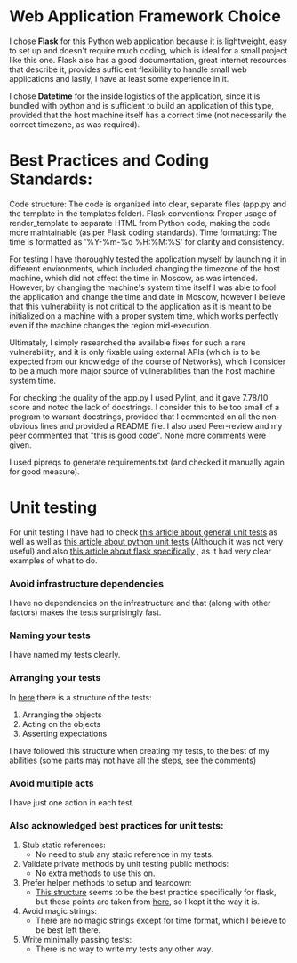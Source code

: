 # Web Application Framework Choice

I chose **Flask** for this Python web application because it is lightweight, easy to set up
and doesn't require much coding, which is ideal for a small project like this one.
Flask also has a good documentation, great internet resources that describe it, 
provides sufficient flexibility to handle small web applications and lastly, I have at least some experience in it. 

I chose **Datetime** for the inside logistics of the application, since it is bundled with python and is sufficient to
build an application of this type, provided that the host machine itself has a correct time 
(not necessarily the correct timezone, as was required).

# Best Practices and Coding Standards:

Code structure: The code is organized into clear, separate files (app.py and the template in the templates folder).
Flask conventions: Proper usage of render_template to separate HTML from Python code, making the code more maintainable (as per Flask coding standards).
Time formatting: The time is formatted as '%Y-%m-%d %H:%M:%S' for clarity and consistency.

For testing I have thoroughly tested the application myself by launching it in different environments, 
which included changing the timezone of the host machine, which did not affect the time in Moscow, as was intended.
However, by changing the machine's system time itself I was able to fool the application and change the time 
and date in Moscow, however I believe that this vulnerability is not critical to the application as 
it is meant to be initialized on a machine with a proper system time, 
which works perfectly even if the machine changes the region mid-execution.

Ultimately, I simply researched the available fixes for such a rare vulnerability, and
it is only fixable using external APIs (which is to be expected from our knowledge of the course of Networks), 
which I consider to be a much more major source of vulnerabilities than the host machine system time.

For checking the quality of the app.py I used Pylint, and it gave 7.78/10 score and noted the lack of docstrings.
I consider this to be too small of a program to warrant docstrings,
provided that I commented on all the non-obvious lines and provided a README file.
I also used Peer-review and my peer commented that "this is good code". None more comments were given.

I used pipreqs to generate requirements.txt (and checked it manually again for good measure).

# Unit testing

For unit testing I have had to check [this article about general unit tests](https://learn.microsoft.com/en-us/dotnet/core/testing/unit-testing-best-practices)
as well as well as [this article about python unit tests](https://codefresh.io/learn/unit-testing/unit-testing-in-python-quick-tutorial-and-4-best-practices/)
(Although it was not very useful) and also [this article about flask specifically](https://flask.palletsprojects.com/en/stable/tutorial/tests)
, as it had very clear examples of what to do.

### Avoid infrastructure dependencies

I have no dependencies on the infrastructure and that (along with other factors) makes the tests surprisingly fast.

### Naming your tests

I have named my tests clearly.

### Arranging your tests

In [here](https://learn.microsoft.com/en-us/dotnet/core/testing/unit-testing-best-practices#arranging-your-tests)
there is a structure of the tests:
1. Arranging the objects
2. Acting on the objects
3. Asserting expectations

I have followed this structure when creating my tests, to the best of my abilities (some parts may not have all the steps, see the comments)

### Avoid multiple acts

I have just one action in each test.

### Also acknowledged best practices for unit tests:

1. Stub static references:
    - No need to stub any static reference in my tests.
3. Validate private methods by unit testing public methods:
    - No extra methods to use this on.
3. Prefer helper methods to setup and teardown:
   - [This structure](https://flask.palletsprojects.com/en/stable/tutorial/tests/) 
   seems to be the best practice specifically for flask, but these points are taken from 
   [here](https://learn.microsoft.com/en-us/dotnet/core/testing/unit-testing-best-practices#arranging-your-tests),
   so I kept it the way it is.
4. Avoid magic strings:
   - There are no magic strings except for time format, which I believe to be best left there.
5. Write minimally passing tests:
   - There is no way to write my tests any other way.
